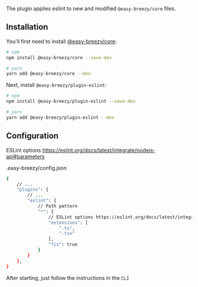 The plugin applies eslint to new and modified `@easy-breezy/core` files.

## Installation
You'll first need to install [@easy-breezy/core](https://www.npmjs.com/package/@easy-breezy/core):
```sh
# npm
npm install @easy-breezy/core --save-dev

# yarn
yarn add @easy-breezy/core --dev
```

Next, install `@easy-breezy/plugin-eslint`:
```sh
# npm
npm install @easy-breezy/plugin-eslint --save-dev

# yarn
yarn add @easy-breezy/plugin-eslint --dev
```

## Configuration
ESLint options https://eslint.org/docs/latest/integrate/nodejs-api#parameters

.easy-breezy/config.json
```sh
{
    // ...
    "plugins": {
        // ...
        "eslint": {
            // Path pattern
            "*": {
                // ESLint options https://eslint.org/docs/latest/integrate/nodejs-api#parameters
                "extensions": [
                    ".ts",
                    ".tsx"
                ],
                "fix": true
            }
        }
    },
}
```

After starting, just follow the instructions in the `CLI`
